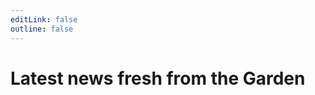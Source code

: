 ```yaml
---
editLink: false
outline: false
---
```


<script setup>
import BlogIndex from '../../.vitepress/theme/components/BlogIndex.vue'
</script>

# Latest news fresh from the Garden

<BlogIndex/>

